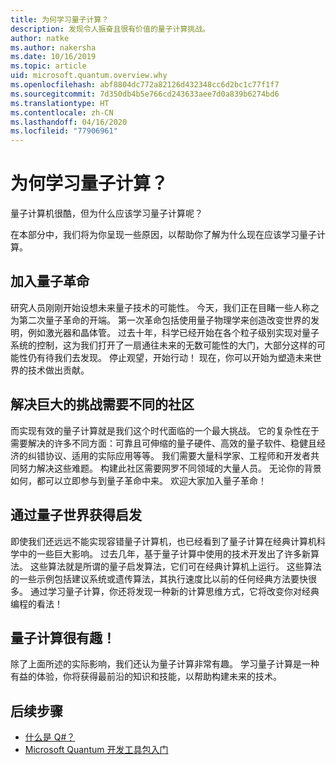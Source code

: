 ```yaml
---
title: 为何学习量子计算？
description: 发现令人振奋且很有价值的量子计算挑战。
author: natke
ms.author: nakersha
ms.date: 10/16/2019
ms.topic: article
uid: microsoft.quantum.overview.why
ms.openlocfilehash: abf8804dc772a82126d432348cc6d2bc1c77f1f7
ms.sourcegitcommit: 7d350db4b5e766cd243633aee7d0a839b6274bd6
ms.translationtype: HT
ms.contentlocale: zh-CN
ms.lasthandoff: 04/16/2020
ms.locfileid: "77906961"
---
```

# <a name="why-learn-quantum-computing"></a>为何学习量子计算？

量子计算机很酷，但为什么应该学习量子计算呢？

在本部分中，我们将为你呈现一些原因，以帮助你了解为什么现在应该学习量子计算。

## <a name="join-the-quantum-revolution"></a>加入量子革命

研究人员刚刚开始设想未来量子技术的可能性。 今天，我们正在目睹一些人称之为第二次量子革命的开端。 第一次革命包括使用量子物理学来创造改变世界的发明，例如激光器和晶体管。 过去十年，科学已经开始在各个粒子级别实现对量子系统的控制，这为我们打开了一扇通往未来的无数可能性的大门，大部分这样的可能性仍有待我们去发现。 停止观望，开始行动！ 现在，你可以开始为塑造未来世界的技术做出贡献。

## <a name="solving-great-challenges-requires-diverse-communities"></a>解决巨大的挑战需要不同的社区

而实现有效的量子计算就是我们这个时代面临的一个最大挑战。 它的复杂性在于需要解决的许多不同方面：可靠且可伸缩的量子硬件、高效的量子软件、稳健且经济的纠错协议、适用的实际应用等等。 我们需要大量科学家、工程师和开发者共同努力解决这些难题。 构建此社区需要网罗不同领域的大量人员。 无论你的背景如何，都可以立即参与到量子革命中来。 欢迎大家加入量子革命！

## <a name="get-inspired-by-the-quantum-world"></a>通过量子世界获得启发

即使我们还远远不能实现容错量子计算机，也已经看到了量子计算在经典计算机科学中的一些巨大影响。 过去几年，基于量子计算中使用的技术开发出了许多新算法。 这些算法就是所谓的量子启发算法，它们可在经典计算机上运行。 这些算法的一些示例包括建议系统或遗传算法，其执行速度比以前的任何经典方法要快很多。 通过学习量子计算，你还将发现一种新的计算思维方式，它将改变你对经典编程的看法！

## <a name="quantum-computing-is-fun"></a>量子计算很有趣！

除了上面所述的实际影响，我们还认为量子计算非常有趣。 学习量子计算是一种有益的体验，你将获得最前沿的知识和技能，以帮助构建未来的技术。

## <a name="next-steps"></a>后续步骤

* [什么是 Q#？](xref:microsoft.quantum.overview.qsharp)
* [Microsoft Quantum 开发工具包入门](xref:microsoft.quantum.welcome)
